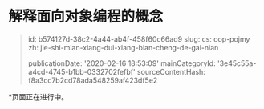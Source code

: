解释面向对象编程的概念
===========

> id: b574127d-38c2-4a44-ab4f-458f60c66ad9
> slug:
> 	cs: oop-pojmy
> 	zh: jie-shi-mian-xiang-dui-xiang-bian-cheng-de-gai-nian
> 
> publicationDate: '2020-02-16 18:53:09'
> mainCategoryId: '3e45c55a-a4cd-4745-b1bb-0332702fefbf'
> sourceContentHash: f8a3cc7b2cd78ada548259af423df5e2

*页面正在进行中。
